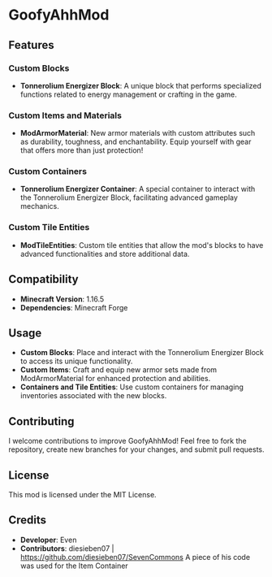 # GoofyAhhMod

## Features

### Custom Blocks
- **Tonnerolium Energizer Block**: A unique block that performs specialized functions related to energy management or crafting in the game. 

### Custom Items and Materials
- **ModArmorMaterial**: New armor materials with custom attributes such as durability, toughness, and enchantability. Equip yourself with gear that offers more than just protection!

### Custom Containers
- **Tonnerolium Energizer Container**: A special container to interact with the Tonnerolium Energizer Block, facilitating advanced gameplay mechanics.

### Custom Tile Entities
- **ModTileEntities**: Custom tile entities that allow the mod's blocks to have advanced functionalities and store additional data.

## Compatibility

- **Minecraft Version**: 1.16.5 
- **Dependencies**: Minecraft Forge

## Usage

- **Custom Blocks**: Place and interact with the Tonnerolium Energizer Block to access its unique functionality.
- **Custom Items**: Craft and equip new armor sets made from ModArmorMaterial for enhanced protection and abilities.
- **Containers and Tile Entities**: Use custom containers for managing inventories associated with the new blocks.

## Contributing

I welcome contributions to improve GoofyAhhMod! Feel free to fork the repository, create new branches for your changes, and submit pull requests.

## License

This mod is licensed under the MIT License.

## Credits

- **Developer**: Even
- **Contributors**: diesieben07 | https://github.com/diesieben07/SevenCommons A piece of his code was used for the Item Container

